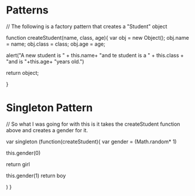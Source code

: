 Patterns
========

// The following is a factory pattern that creates a "Student" object


function createStudent(name, class, age){
var obj = new Object();
obj.name = name;
obj.class = class;
obj.age = age;

alert("A new student is " + this.name+ "and te student is a " + this.class + "and is "+this.age+ "years old.")

return object;


}

Singleton Pattern
=========

// So what I was going for with this is it takes the createStudent function above and creates a gender for it.

var singleton (function(createStudent){
 var gender = (Math.random* 1)
 
 this.gender(0)
 
  return girl
 
 this.gender(1)
  return boy
 
 )
}
